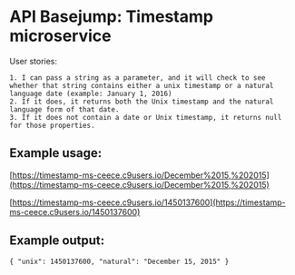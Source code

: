 # API Basejump: Timestamp microservice
User stories:

    1. I can pass a string as a parameter, and it will check to see whether that string contains either a unix timestamp or a natural language date (example: January 1, 2016)
    2. If it does, it returns both the Unix timestamp and the natural language form of that date.
    3. If it does not contain a date or Unix timestamp, it returns null for those properties.

## Example usage:
[https://timestamp-ms-ceece.c9users.io/December%2015,%202015](https://timestamp-ms-ceece.c9users.io/December%2015,%202015)

[https://timestamp-ms-ceece.c9users.io/1450137600](https://timestamp-ms-ceece.c9users.io/1450137600)

## Example output:
```
{ "unix": 1450137600, "natural": "December 15, 2015" }
```